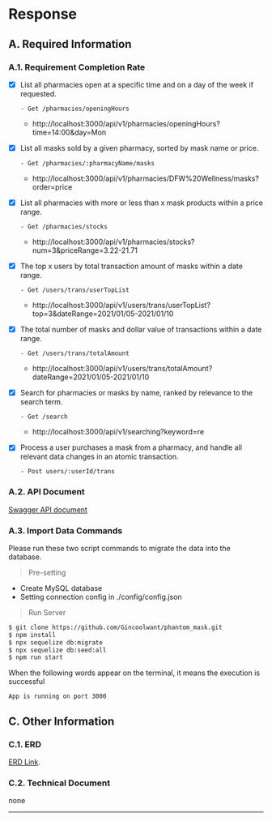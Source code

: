 # Response
## A. Required Information
### A.1. Requirement Completion Rate
- [x] List all pharmacies open at a specific time and on a day of the week if requested.
  ```
  - Get /pharmacies/openingHours
  ```
  - http://localhost:3000/api/v1/pharmacies/openingHours?time=14:00&day=Mon
- [x] List all masks sold by a given pharmacy, sorted by mask name or price.

  ```
  - Get /pharmacies/:pharmacyName/masks
  ```
  - http://localhost:3000/api/v1/pharmacies/DFW%20Wellness/masks?order=price
- [x] List all pharmacies with more or less than x mask products within a price range.
  ```
  - Get /pharmacies/stocks
  ```
  - http://localhost:3000/api/v1/pharmacies/stocks?num=3&priceRange=3.22-21.71
- [x] The top x users by total transaction amount of masks within a date range.
  ```
  - Get /users/trans/userTopList
  ```
  - http://localhost:3000/api/v1/users/trans/userTopList?top=3&dateRange=2021/01/05-2021/01/10
- [x] The total number of masks and dollar value of transactions within a date range.
  ```
  - Get /users/trans/totalAmount
  ```
  - http://localhost:3000/api/v1/users/trans/totalAmount?dateRange=2021/01/05-2021/01/10
- [x] Search for pharmacies or masks by name, ranked by relevance to the search term.
  ```
  - Get /search
  ```
  - http://localhost:3000/api/v1/searching?keyword=re
- [x] Process a user purchases a mask from a pharmacy, and handle all relevant data changes in an atomic transaction.
  ```
  - Post users/:userId/trans
  ```
### A.2. API Document
[Swagger API document](http://localhost:3000/api-docs/)

### A.3. Import Data Commands
Please run these two script commands to migrate the data into the database.
  > Pre-setting
  - Create MySQL database
  - Setting connection config in ./config/config.json
> Run Server
```bash
$ git clone https://github.com/Gincoolwant/phantom_mask.git
$ npm install
$ npx sequelize db:migrate
$ npx sequelize db:seed:all
$ npm run start
```
 When the following words appear on the terminal, it means the execution is successful
 ```
 App is running on port 3000
 ```
## C. Other Information

### C.1. ERD

[ERD Link](https://drawsql.app/teams/kdan/diagrams/kdan).

### C.2. Technical Document
none

- --
